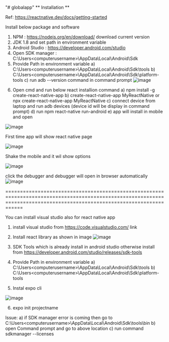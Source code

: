 "# globalapp" 
**
Installation **

Ref: https://reactnative.dev/docs/getting-started

Install below package and software
1. NPM : https://nodejs.org/en/download/ download  current version
2. JDK 1.8 and set path in environment variable
3. Android Studio : https://developer.android.com/studio
4. Open SDK manager : C:\Users\<computerusername>\AppData\Local\Android\Sdk
5. Provide Path in environment variable
  a)  C:\Users\<computerusername>\AppData\Local\Android\Sdk\tools
  b) C:\Users\<computerusername>\AppData\Local\Android\Sdk\platform-tools
  c) run adb --version command in command prompt
  ![image](https://user-images.githubusercontent.com/79181490/109388385-b957e800-792c-11eb-8b50-e3442ee42cc5.png)

6) Open cmd and run below react installion command 
  a) npm install -g create-react-native-app
  b) create-react-native-app MyReactNative or npx create-react-native-app MyReactNative
  c) connect device from laptop and run adb devices (device id will be display in command prompt)
  d) run npm react-native run-android 
  e) app will install in mobile and open
  
  ![image](https://user-images.githubusercontent.com/79181490/109393045-98e85780-7945-11eb-89f8-5ba2f142ddc0.png)


  
  First time app will show react native page
  
  ![image](https://user-images.githubusercontent.com/79181490/109388806-5f0c5680-792f-11eb-89ea-a1fb5bcaa832.png)
  
  Shake the mobile and it wil show options
  
  ![image](https://user-images.githubusercontent.com/79181490/109388894-d9d57180-792f-11eb-85d5-e6443b4cee68.png)

  
  
  click the debugger and debugger will open in browser automatically
  ![image](https://user-images.githubusercontent.com/79181490/109388881-ca562880-792f-11eb-8489-46f851a1e7d1.png)


 ========================================================================================================================================================================
  
   You can install visual studio  also for react native app
   1. install visual studio from  https://code.visualstudio.com/ link
   2. Install  react library as shown in image
   ![image](https://user-images.githubusercontent.com/79181490/109392624-31310d00-7943-11eb-98f6-5ff7168c9d27.png)
   3. SDK Tools which is already install in android studio otherwise install from https://developer.android.com/studio/releases/sdk-tools
   4. Provide Path in environment variable
     a)  C:\Users\<computerusername>\AppData\Local\Android\Sdk\tools
     b) C:\Users\<computerusername>\AppData\Local\Android\Sdk\platform-tools 
     
   5. Instal expo cli

![image](https://user-images.githubusercontent.com/79181490/109393451-b9191600-7947-11eb-8a2f-5f491d344c0b.png)   

6.  expo init projectname




Issue:
  a) if SDK manager error is coming then go to  C:\Users\<computerusername>\AppData\Local\Android\Sdk\tools\bin 
  b) open Command prompt and go to above location 
  c) run command sdkmanager --licenses

